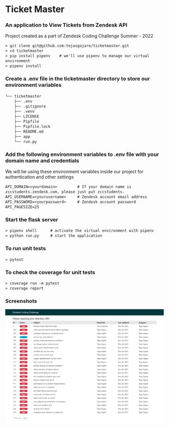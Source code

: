 # Ticket Master

### An application to View Tickets from Zendesk API
Project created as a part of Zendesk Coding Challenge Summer - 2022

```console
> git clone git@github.com:tejasgajare/ticketmaster.git
> cd ticketmaster
> pip install pipenv    # we'll use pipenv to manage our virtual environment
> pipenv install
```

### Create a .env file in the ticketmaster directory to store our environment variables
```
└── ticketmaster
    ├── .env
    ├── .gitignore
    ├── .venv
    ├── LICENSE
    ├── Pipfile
    ├── Pipfile.lock
    ├── README.md
    ├── app
    └── run.py
```
### Add the following environment variables to .env file with your domain name and credentials
We will be using these environment variables inside our project for authentication and other settings
```
API_DOMAIN=<yourdomain>         # If your domain name is zccstudents.zendesk.com, please just put zccstudents.
API_USERNAME=<yourusername>     # Zendesk account email address
API_PASSWORD=<yourpassword>     # Zendesk account password
API_PAGESIZE=25
```
### Start the flask server
```console
> pipenv shell      # activate the virtual environment with pipenv
> python run.py     # start the application
```
### To run unit tests
```console
> pytest
```

### To check the coverage for unit tests
```console
> coverage run -m pytest
> coverage report
```

### Screenshots
![alt text](https://github.com/tejasgajare/ticketmaster/blob/main/screenshots/Screenshot%202021-12-03%20075407.png)